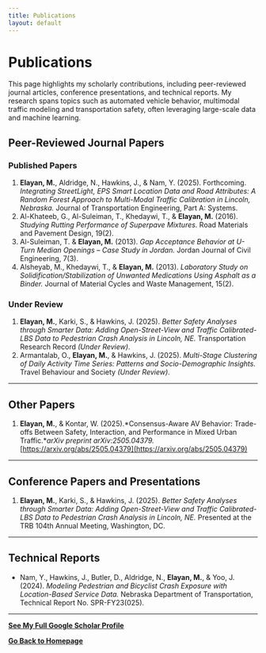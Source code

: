 ```yaml
---
title: Publications
layout: default
---
```

# Publications

This page highlights my scholarly contributions, including peer-reviewed journal articles, conference presentations, and technical reports. My research spans topics such as automated vehicle behavior, multimodal traffic modeling and transportation safety, often leveraging large-scale data and machine learning.

## Peer-Reviewed Journal Papers

### Published Papers
1. **Elayan, M.**, Aldridge, N., Hawkins, J., & Nam, Y. (2025). Forthcoming. *Integrating StreetLight, EPS Smart Location Data and Road Attributes: A Random Forest Approach to Multi-Modal Traffic Calibration in Lincoln, Nebraska.* Journal of Transportation Engineering, Part A: Systems.
2. Al-Khateeb, G., Al-Suleiman, T., Khedaywi, T., & **Elayan, M.** (2016). *Studying Rutting Performance of Superpave Mixtures.* Road Materials and Pavement Design, 19(2).
3. Al-Suleiman, T. & **Elayan, M.** (2013). *Gap Acceptance Behavior at U-Turn Median Openings – Case Study in Jordan.* Jordan Journal of Civil Engineering, 7(3).
4. Alsheyab, M., Khedaywi, T., & **Elayan, M.** (2013). *Laboratory Study on Solidification/Stabilization of Unwanted Medications Using Asphalt as a Binder.* Journal of Material Cycles and Waste Management, 15(2).

### Under Review
1. **Elayan, M.**, Karki, S., & Hawkins, J. (2025). *Better Safety Analyses through Smarter Data: Adding Open-Street-View and Traffic Calibrated-LBS Data to Pedestrian Crash Analysis in Lincoln, NE.* Transportation Research Record *(Under Review)*.
2. Armantalab, O., **Elayan, M.**, & Hawkins, J. (2025). *Multi-Stage Clustering of Daily Activity Time Series: Patterns and Socio-Demographic Insights.* Travel Behaviour and Society *(Under Review)*.

---

## Other Papers
1. **Elayan, M.**, & Kontar, W. (2025).*Consensus-Aware AV Behavior: Trade-offs Between Safety, Interaction, and Performance in Mixed Urban Traffic.**arXiv preprint arXiv:2505.04379.* [https://arxiv.org/abs/2505.04379](https://arxiv.org/abs/2505.04379)

---

## Conference Papers and Presentations
1. **Elayan, M.**, Karki, S., & Hawkins, J. (2025). *Better Safety Analyses through Smarter Data: Adding Open-Street-View and Traffic Calibrated-LBS Data to Pedestrian Crash Analysis in Lincoln, NE.* Presented at the TRB 104th Annual Meeting, Washington, DC.

---

## Technical Reports
- Nam, Y., Hawkins, J., Butler, D., Aldridge, N., **Elayan, M.**, & Yoo, J. (2024). *Modeling Pedestrian and Bicyclist Crash Exposure with Location-Based Service Data.* Nebraska Department of Transportation, Technical Report No. SPR-FY23(025).

---

**[See My Full Google Scholar Profile](https://scholar.google.com/citations?user=4ypH5kAAAAAJ&hl=en)**

**[Go Back to Homepage](index.md)**
